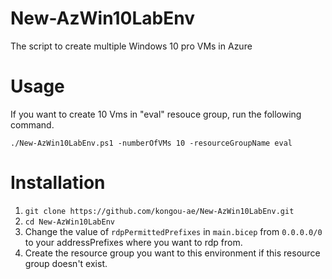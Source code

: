 # New-AzWin10LabEnv
The script to create multiple Windows 10 pro VMs in Azure

# Usage

If you want to create 10 Vms in "eval" resouce group, run the following command.

`./New-AzWin10LabEnv.ps1 -numberOfVMs 10 -resourceGroupName eval`

# Installation

1. `git clone https://github.com/kongou-ae/New-AzWin10LabEnv.git`
2. `cd New-AzWin10LabEnv`
3. Change the value of `rdpPermittedPrefixes` in `main.bicep` from `0.0.0.0/0` to your addressPrefixes where you want to rdp from.
4. Create the resource group you want to this environment if this resource group doesn't exist.

